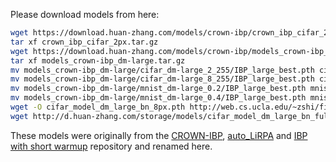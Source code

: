 Please download models from here:

```bash
wget https://download.huan-zhang.com/models/crown-ibp/crown_ibp_cifar_2px.tar.gz
tar xf crown_ibp_cifar_2px.tar.gz
wget https://download.huan-zhang.com/models/crown-ibp/models_crown-ibp_dm-large.tar.gz
tar xf models_crown-ibp_dm-large.tar.gz
mv models_crown-ibp_dm-large/cifar_dm-large_2_255/IBP_large_best.pth cifar_model_dm_large_2px.pth
mv models_crown-ibp_dm-large/cifar_dm-large_8_255/IBP_large_best.pth cifar_model_dm_large_8px.pth
mv models_crown-ibp_dm-large/mnist_dm-large_0.2/IBP_large_best.pth mnist_model_dm_large_0.2.pth
mv models_crown-ibp_dm-large/mnist_dm-large_0.4/IBP_large_best.pth mnist_model_dm_large_0.4.pth
wget -O cifar_model_dm_large_bn_8px.pth http://web.cs.ucla.edu/~zshi/files/auto_LiRPA/cifar/cnn_7layer_bn_cifar
wget http://d.huan-zhang.com/storage/models/cifar_model_dm_large_bn_full_8px.pth
```

These models were originally from the
[CROWN-IBP](https://github.com/huanzhang12/CROWN-IBP),
[auto\_LiRPA](https://github.com/KaidiXu/auto_LiRPA) and [IBP with short
warmup](https://github.com/shizhouxing/Fast-Certified-Robust-Training)
repository and renamed here.
